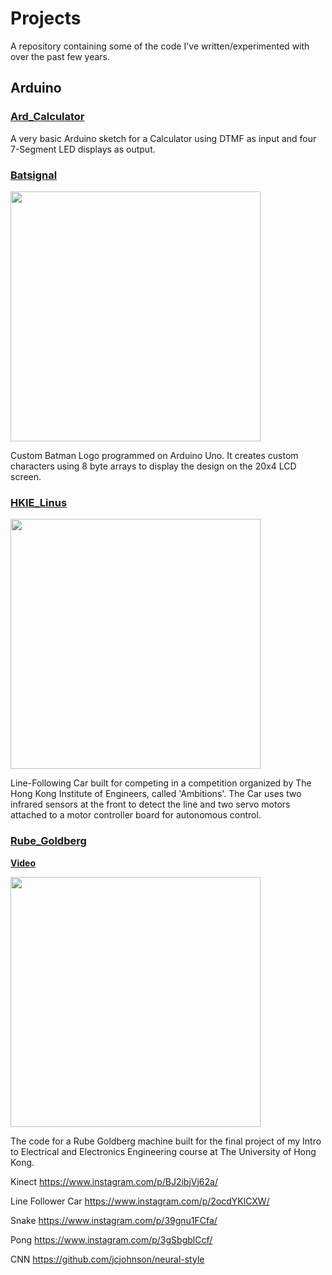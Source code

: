 # Projects

A repository containing some of the code I've written/experimented with over the past few years.

## Arduino


### [Ard_Calculator](https://github.com/krohak/Projects/blob/master/Arduino/Ard_Calculator/Ard_Calculator.ino)

A very basic Arduino sketch for a Calculator using DTMF as input and four 7-Segment LED displays as output. 

### [Batsignal](https://github.com/krohak/Projects/blob/master/Arduino/Batsignal/Batsignal.ino)

<img src="https://pbs.twimg.com/profile_banners/3312354553/1439293197" width="400px">

Custom Batman Logo programmed on Arduino Uno. It creates custom characters using 8 byte arrays to display the design on the 20x4 LCD screen.

### [HKIE_Linus](https://github.com/krohak/Projects/blob/master/Arduino/HKIE_Linus/HKIE_Linus.ino)

<img src="https://raw.githubusercontent.com/krohak/Projects/master/Arduino/HKIE_Linus/hkie.jpg" width="400px">

Line-Following Car built for competing in a competition organized by The Hong Kong Institute of Engineers, called 'Ambitions'. The Car uses two infrared sensors at the front to detect the line and two servo motors attached to a motor controller board for autonomous control.

### [Rube_Goldberg](https://github.com/krohak/Projects/blob/master/Arduino/Rube_Goldberg/Rube_Goldberg.ino)

**[Video](https://www.youtube.com/watch?v=huZIT-BSQT0)**

[<img src="http://img.youtube.com/vi/huZIT-BSQT0/0.jpg" width="400px">](https://www.youtube.com/watch?v=huZIT-BSQT0)

The code for a Rube Goldberg machine built for the final project of my Intro to Electrical and Electronics Engineering course at The University of Hong Kong.

Kinect
https://www.instagram.com/p/BJ2ibjVj62a/

Line Follower Car
https://www.instagram.com/p/2ocdYKlCXW/

Snake
https://www.instagram.com/p/39gnu1FCfa/

Pong
https://www.instagram.com/p/3gSbgblCcf/




CNN
https://github.com/jcjohnson/neural-style



